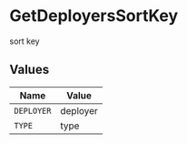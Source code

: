 # GetDeployersSortKey

sort key


## Values

| Name       | Value      |
| ---------- | ---------- |
| `DEPLOYER` | deployer   |
| `TYPE`     | type       |